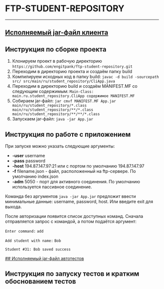 # FTP-STUDENT-REPOSITORY

___

## [__Исполняемый jar-файл клиента__]()

## Инструкция по сборке проекта

1. Клонируем проект в рабочую директорию
   `https://github.com/engitpank/ftp-student-repository.git`
2. Переходим в директорию проекта и создаём папку build
3. Компилируем исходных код в папку build: `javac -d build -sourcepath src/ src/main/ru/student_repository/CliApp.java`
4. Переходим в директорию build и создаём MANIFEST.MF со следующим
   содержимым: `Main-Class: main.ru.student_repository.CliApp содержимое MANIFEST.MF`
5. Собираем
   jar-файл: `jar cmvf MANIFEST.MF App.jar main/ru/student_repository/*.class main/ru/student_repository/**/*.class main/ru/student_repository/**/**/*.class`
6. Запускаем jar-файл: `java -jar App.jar`

## Инструкция по работе с приложением

При запуске можно указать следующие аргументы:

* __-user__ username
* __-pass__ password
* __-host__ 194.87.147.97:21 или c портом по умолчанию 194.87.147.97
* __-f__ filename.json - файл, расположенный на ftp-сервере. По умолчанию index.json
* __-adm__ 5050 - порт для активного соединения. По умолчанию используется пассивное соединение.

Команда без аргументов `java -jar App.jar` предложит ввести минимальные данные: username, password, host. Или введите
exit для выхода.

После авторизации появится список доступных команд. Сначала отправляется запрос с командой, а потом подаётся аргумент:

`Enter command:` `add`

`Add student with name:` `Bob`

`Student #31: Bob saved success`

[## Исполняемый jar-файл автотестов]()

## Инструкция по запуску тестов и кратким обоснованием тестов


